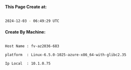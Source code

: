 
   
#### This Page Create at:

```bash

2024-12-03 - 06:49:29 UTC

```

#### Create By Machine:

```bash

Host Name : fv-az2036-683

platform  : Linux-6.5.0-1025-azure-x86_64-with-glibc2.35

Ip Local  : 10.1.0.75

```

